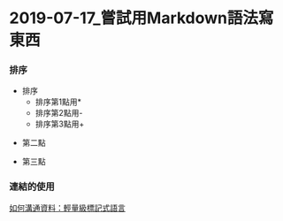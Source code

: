 # 2019-07-17_嘗試用Markdown語法寫東西
### 排序
* 排序
  * 排序第1點用*
  - 排序第2點用-
  + 排序第3點用+
- 第二點
+ 第三點

### 連結的使用

[如何溝通資料：輕量級標記式語言](https://medium.com/datainpoint/communicating-md-e53a08e6652f)
